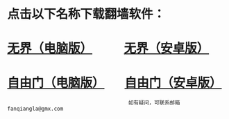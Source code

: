 # 点击以下名称下载翻墙软件：
# <a href="https://github.com/fanqiangla/ruanjian/raw/master/u1902.exe">无界（电脑版）</a> &nbsp;&nbsp;&nbsp;&nbsp;&nbsp;&nbsp;&nbsp;&nbsp;&nbsp;&nbsp;<a href="https://github.com/fanqiangla/ruanjian/raw/master/um.apk">无界（安卓版）</a>
# <a href="https://github.com/fanqiangla/ruanjian/raw/master/fg768p.exe">自由门（电脑版）</a> &nbsp;&nbsp;&nbsp;&nbsp;&nbsp;&nbsp;<a href="https://github.com/fanqiangla/ruanjian/raw/master/fgma.apk">自由门（安卓版）</a>
                                           如有疑问，可联系邮箱fanqiangla@gmx.com
